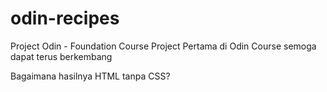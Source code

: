 # odin-recipes
Project Odin - Foundation Course
Project Pertama di Odin Course
semoga dapat terus berkembang




Bagaimana hasilnya HTML tanpa CSS? 
